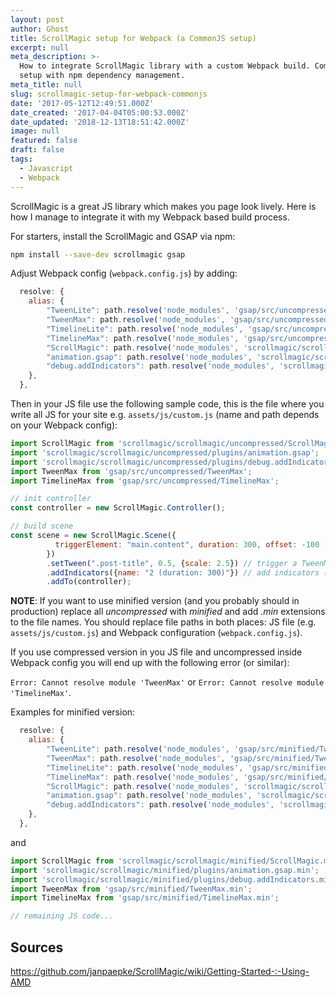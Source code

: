 ```yaml
---
layout: post
author: Ghost
title: ScrollMagic setup for Webpack (a CommonJS setup)
excerpt: null
meta_description: >-
  How to integrate ScrollMagic library with a custom Webpack build. CommonJS
  setup with npm dependency management.
meta_title: null
slug: scrollmagic-setup-for-webpack-commonjs
date: '2017-05-12T12:49:51.000Z'
date_created: '2017-04-04T05:00:53.000Z'
date_updated: '2018-12-13T18:51:42.000Z'
image: null
featured: false
draft: false
tags:
  - Javascript
  - Webpack
---
```

ScrollMagic is a great JS library which makes you page look lively. Here is how I manage to integrate it with my Webpack based build process.

For starters, install the ScrollMagic and GSAP via npm:

```bash
npm install --save-dev scrollmagic gsap
```

Adjust Webpack config (`webpack.config.js`) by adding:

```javascript
  resolve: {
    alias: {
        "TweenLite": path.resolve('node_modules', 'gsap/src/uncompressed/TweenLite.js'),
        "TweenMax": path.resolve('node_modules', 'gsap/src/uncompressed/TweenMax.js'),
        "TimelineLite": path.resolve('node_modules', 'gsap/src/uncompressed/TimelineLite.js'),
        "TimelineMax": path.resolve('node_modules', 'gsap/src/uncompressed/TimelineMax.js'),
        "ScrollMagic": path.resolve('node_modules', 'scrollmagic/scrollmagic/uncompressed/ScrollMagic.js'),
        "animation.gsap": path.resolve('node_modules', 'scrollmagic/scrollmagic/uncompressed/plugins/animation.gsap.js'),
        "debug.addIndicators": path.resolve('node_modules', 'scrollmagic/scrollmagic/uncompressed/plugins/debug.addIndicators.js')
    },
  },
```

Then in your JS file use the following sample code, this is the file where you write all JS for your site e.g. `assets/js/custom.js` (name and path depends on your Webpack config):

```javascript
import ScrollMagic from 'scrollmagic/scrollmagic/uncompressed/ScrollMagic';
import 'scrollmagic/scrollmagic/uncompressed/plugins/animation.gsap';
import 'scrollmagic/scrollmagic/uncompressed/plugins/debug.addIndicators';
import TweenMax from 'gsap/src/uncompressed/TweenMax';
import TimelineMax from 'gsap/src/uncompressed/TimelineMax';

// init controller
const controller = new ScrollMagic.Controller();

// build scene
const scene = new ScrollMagic.Scene({
          triggerElement: "main.content", duration: 300, offset: -100
        })
        .setTween(".post-title", 0.5, {scale: 2.5}) // trigger a TweenMax.to tween
        .addIndicators({name: "2 (duration: 300)"}) // add indicators (requires plugin)
        .addTo(controller);
```

**NOTE**: If you want to use minified version (and you probably should in production) replace all *uncompressed* with *minified* and add *.min* extensions to the file names. You should replace file paths in both places: JS file (e.g. `assets/js/custom.js`) and Webpack configuration (`webpack.config.js`).

If you use compressed version in you JS file and uncompressed inside Webpack config you will end up with the following error (or similar):

`Error: Cannot resolve module 'TweenMax'` or `Error: Cannot resolve module 'TimelineMax'`.

Examples for minified version:
```javascript
  resolve: {
    alias: {
        "TweenLite": path.resolve('node_modules', 'gsap/src/minified/TweenLite.min.js'),
        "TweenMax": path.resolve('node_modules', 'gsap/src/minified/TweenMax.min.js'),
        "TimelineLite": path.resolve('node_modules', 'gsap/src/minified/TimelineLite.min.js'),
        "TimelineMax": path.resolve('node_modules', 'gsap/src/minified/TimelineMax.min.js'),
        "ScrollMagic": path.resolve('node_modules', 'scrollmagic/scrollmagic/minified/ScrollMagic.min.js'),
        "animation.gsap": path.resolve('node_modules', 'scrollmagic/scrollmagic/minified/plugins/animation.gsap.min.js'),
        "debug.addIndicators": path.resolve('node_modules', 'scrollmagic/scrollmagic/minified/plugins/debug.addIndicators.min.js')
    },
  },
```

and

```javascript
import ScrollMagic from 'scrollmagic/scrollmagic/minified/ScrollMagic.min';
import 'scrollmagic/scrollmagic/minified/plugins/animation.gsap.min';
import 'scrollmagic/scrollmagic/minified/plugins/debug.addIndicators.min';
import TweenMax from 'gsap/src/minified/TweenMax.min';
import TimelineMax from 'gsap/src/minified/TimelineMax.min';

// remaining JS code...
```

## Sources

https://github.com/janpaepke/ScrollMagic/wiki/Getting-Started-:-Using-AMD

